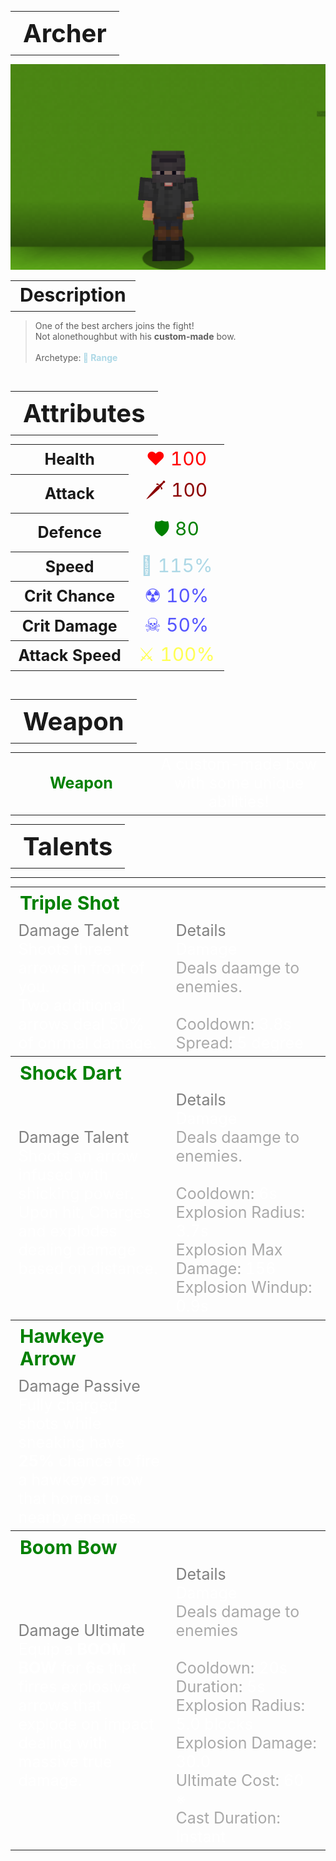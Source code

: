<table style="width: 100%">
    <tr>
        <th style="text-align: center;font-size: 40px">Archer</th>
    </tr>
</table>

![Archer Selfie](Archer.png)

<table style="width: 100%">
    <tr>
        <th style="text-align: center;font-size: 30px;padding-top:2%">Description</th>
    </tr>
</table>

>One of the best archers joins the fight!
<br>Not alonethoughbut with his <b>custom-made</b> bow.
<br><br>Archetype:<span style="color:lightblue"><b> 🎯 Range</b>


<br>
<table style="width: 100%">
    <tr>
        <th style="text-align: center;font-size: 40px">Attributes</th>
    </tr>
</table>
<table style="width: 100%;">
  <tr>
    <th style="text-align: center;font-size: 25px">Health</th>
    <td style="text-align: center;color:red;font-size: 30px">♥ 100</td>
  </tr>
    <th style="text-align: center;font-size: 25px">Attack</th>
    <td style="text-align: center;color:darkred;font-size: 30px">🗡 100</td>
  <tr>
    <th style="text-align: center;font-size: 25px">Defence</th>
    <td style="text-align: center;color:green;font-size: 30px">🛡 80</td>
  </tr>
  <tr>
    <th style="text-align: center;font-size: 25px">Speed</th>
    <td style="text-align: center;color:red;font-size: 30px">
        <span style="color:lightblue">🌊 115%
    </td>
  </tr>
  <tr>
    <th style="text-align: center;font-size: 25px">Crit Chance</th>
    <td style="text-align: center;color:red;font-size: 30px">
        <span style="color:#5555ff">☢ 10%
    </td>
  </tr>
  <tr>
    <th style="text-align: center;font-size: 25px">Crit Damage</th>
    <td style="text-align: center;color:red;font-size: 30px">
        <span style="color:#5555ff">☠ 50%
    </td>
  </tr>
  <tr>
    <th style="text-align: center;font-size: 25px">Attack Speed</th>
    <td style="text-align: center;color:red;font-size: 30px">
        <span style="color:#ffff55">⚔ 100%
    </td>
  </tr>
</table>
<br>

<table style="width: 100%">
    <tr>
        <th style="text-align: center;font-size: 40px">Weapon</th>
    </tr>
</table>
<table style="width: 100%">
    <tr>
        <td style="text-align: center;font-size: 25px;color:green"><b>Weapon</b>
        </td>
        <td style="text-align: center;font-size: 25px;width:55%;color:white">
          A custom-made bow with some unique abilities!
        </td>
    </tr>
</table>

<table style="width: 100%">
    <tr>
        <th style="text-align: center;font-size: 40px">Talents</th>
    </tr>
</table>

---
<table style="width: 100%;">
  <tr>
    <th style="text-align: left;font-size: 30px;color:green">Triple Shot</th>
    <th></th>
  </tr>
  <tr>
    <td style="text-align: left;color:gray;font-size: 25px">
        Damage Talent
        <br>
        <span style="color:white">
            Shoots three arrows in front of you.
            <br>Two additional arrows deal 50% of onrmal damage.
        </span>
    </td>
    <td style="text-align: left;color:gray;font-size: 25px;width:50%">
        Details
        <br>
        <span style="color:darkgray">
            <span style="color:white">Damage</span>
            <br>
                Deals daamge to enemies.
            <br>
            <br>Cooldown: <span style="color:white">3.8s</span>
            <br>Spread: <span style="color:white">5 degree</span>
        </span>
    </td>
  </tr>

  <tr>
    <th style="text-align: left;font-size: 30px;color:green">Shock Dart</th>
    <th></th>
  </tr>
  <tr>
    <td style="text-align: left;color:gray;font-size: 25px">
        Damage Talent
        <br>
        <span style="color:white">
            Shoots an arrow infused with shicking power. Upon hit, Charges and explodes dealing damage based on distance.
        </span>
    </td>
    <td style="text-align: left;color:gray;font-size: 25px;width:50%">
        Details
        <br>
        <span style="color:darkgray">
            <span style="color:white">Damage</span>
            <br>
                Deals daamge to enemies.
            <br>
            <br>Cooldown: <span style="color:white">6s</span>
            <br>Explosion Radius: <span style="color:white">3.7s</span>
            <br>Explosion Max Damage: <span style="color:white">156</span>
            <br>Explosion Windup: <span style="color:white">0.9s</span>
        </span>
    </td>
  </tr>

  <tr>
    <th style="text-align: left;font-size: 30px;color:green">Hawkeye Arrow</th>
    <th></th>
  </tr>
  <tr>
    <td style="text-align: left;color:gray;font-size: 25px">
        Damage Passive
        <br>
        <span style="color:white">
            Fully charged shots while sneaking have <b>25%</b> chance to fire a hawkeye arrow that homes to nearby enemies.
        </span>
    </td>
    <td></td>
  </tr>

  <tr>
    <th style="text-align: left;font-size: 30px;color:green">Boom Bow</th>
    <th></th>
  </tr>
  <tr>
    <td style="text-align: left;color:gray;font-size: 25px">
        Damage Ultimate
        <br>
        <span style="color:white">
            Equip a <b>BOOM BOW</b> for <b>6s</b> that firres explosive arrows that explode on impact dealing with massive true damage.
        </span>
    </td>
    <td style="text-align: left;color:gray;font-size: 25px;width:50%">
        Details
        <br>
        <span style="color:darkgray">
            <span style="color:white">Damage</span>
            <br>
                Deals damage to enemies
            <br>
            <br>Cooldown: <span style="color:white">20s</span>
            <br>Duration: <span style="color:white">5s</span>
            <br>Explosion Radius: <span style="color:white">5.0 blocks</span>
            <br>Explosion Damage: <span style="color:white">30.0</span>
            <br>Ultimate Cost: <span style="color:white">60 ※</span>
            <br>Cast Duration: <span style="color:white">Instant</span>
        </span>
    </td>
  </tr>
</table>